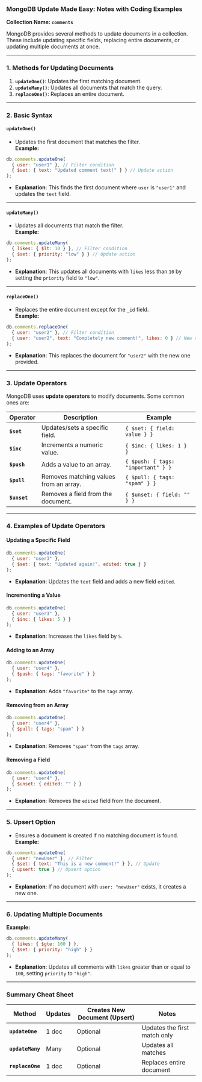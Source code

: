 ### MongoDB Update Made Easy: Notes with Coding Examples  
**Collection Name: `comments`**  

MongoDB provides several methods to update documents in a collection. These include updating specific fields, replacing entire documents, or updating multiple documents at once.  

---

### **1. Methods for Updating Documents**  
1. **`updateOne()`**: Updates the first matching document.  
2. **`updateMany()`**: Updates all documents that match the query.  
3. **`replaceOne()`**: Replaces an entire document.

---

### **2. Basic Syntax**  

#### **`updateOne()`**
- Updates the first document that matches the filter.  
**Example:**
```javascript
db.comments.updateOne(
  { user: "user1" }, // Filter condition
  { $set: { text: "Updated comment text!" } } // Update action
);
```
- **Explanation**: This finds the first document where `user` is `"user1"` and updates the `text` field.

---

#### **`updateMany()`**
- Updates all documents that match the filter.  
**Example:**
```javascript
db.comments.updateMany(
  { likes: { $lt: 10 } }, // Filter condition
  { $set: { priority: "low" } } // Update action
);
```
- **Explanation**: This updates all documents with `likes` less than `10` by setting the `priority` field to `"low"`.

---

#### **`replaceOne()`**
- Replaces the entire document except for the `_id` field.  
**Example:**
```javascript
db.comments.replaceOne(
  { user: "user2" }, // Filter condition
  { user: "user2", text: "Completely new comment!", likes: 0 } // New document
);
```
- **Explanation**: This replaces the document for `"user2"` with the new one provided.

---

### **3. Update Operators**  
MongoDB uses **update operators** to modify documents. Some common ones are:  

| Operator      | Description                                | Example                              |
|---------------|--------------------------------------------|--------------------------------------|
| **`$set`**    | Updates/sets a specific field.             | `{ $set: { field: value } }`         |
| **`$inc`**    | Increments a numeric value.               | `{ $inc: { likes: 1 } }`            |
| **`$push`**   | Adds a value to an array.                 | `{ $push: { tags: "important" } }`  |
| **`$pull`**   | Removes matching values from an array.    | `{ $pull: { tags: "spam" } }`       |
| **`$unset`**  | Removes a field from the document.        | `{ $unset: { field: "" } }`         |

---

### **4. Examples of Update Operators**

#### **Updating a Specific Field**
```javascript
db.comments.updateOne(
  { user: "user3" },
  { $set: { text: "Updated again!", edited: true } }
);
```
- **Explanation**: Updates the `text` field and adds a new field `edited`.

#### **Incrementing a Value**
```javascript
db.comments.updateOne(
  { user: "user3" },
  { $inc: { likes: 5 } }
);
```
- **Explanation**: Increases the `likes` field by `5`.

#### **Adding to an Array**
```javascript
db.comments.updateOne(
  { user: "user4" },
  { $push: { tags: "favorite" } }
);
```
- **Explanation**: Adds `"favorite"` to the `tags` array.

#### **Removing from an Array**
```javascript
db.comments.updateOne(
  { user: "user4" },
  { $pull: { tags: "spam" } }
);
```
- **Explanation**: Removes `"spam"` from the `tags` array.

#### **Removing a Field**
```javascript
db.comments.updateOne(
  { user: "user4" },
  { $unset: { edited: "" } }
);
```
- **Explanation**: Removes the `edited` field from the document.

---

### **5. Upsert Option**
- Ensures a document is created if no matching document is found.  
**Example:**
```javascript
db.comments.updateOne(
  { user: "newUser" }, // Filter
  { $set: { text: "This is a new comment!" } }, // Update
  { upsert: true } // Upsert option
);
```
- **Explanation**: If no document with `user: "newUser"` exists, it creates a new one.

---

### **6. Updating Multiple Documents**
**Example:**
```javascript
db.comments.updateMany(
  { likes: { $gte: 100 } },
  { $set: { priority: "high" } }
);
```
- **Explanation**: Updates all comments with `likes` greater than or equal to `100`, setting `priority` to `"high"`.

---

### Summary Cheat Sheet
| Method          | Updates | Creates New Document (Upsert) | Notes                        |
|------------------|---------|------------------------------|-----------------------------|
| **`updateOne`**  | 1 doc   | Optional                    | Updates the first match only|
| **`updateMany`** | Many    | Optional                    | Updates all matches         |
| **`replaceOne`** | 1 doc   | Optional                    | Replaces entire document    |
